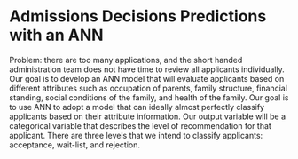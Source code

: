 # Admissions Decisions Predictions with an ANN

Problem: there are too many applications, and the short handed administration team does not have time to review all applicants individually. 
Our goal is to develop an ANN model that will evaluate applicants based on different attributes such as occupation of parents, 
family structure, financial standing, social conditions of the family, and health of the family.
Our goal is to use ANN to adopt a model that can ideally almost perfectly classify applicants based on their attribute information.
Our output variable will be a categorical variable that describes the level of recommendation for that applicant. 
There are three levels that we intend to classify applicants: acceptance, wait-list, and rejection.

